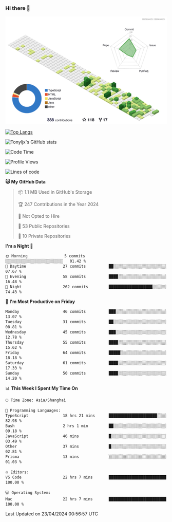 ### Hi there 👋

![](./profile-3d-contrib/profile-green-animate.svg)

 

[![Top Langs](https://github-readme-stats.vercel.app/api/top-langs/?username=tonyljx)](https://github.com/anuraghazra/github-readme-stats)

![Tonyljx's GitHub stats](https://github-readme-stats.vercel.app/api?username=tonyljx&theme=default&show_icons=true)

 

<!--START_SECTION:waka-->
![Code Time](http://img.shields.io/badge/Code%20Time-337%20hrs%2048%20mins-blue)

![Profile Views](http://img.shields.io/badge/Profile%20Views-16-blue)

![Lines of code](https://img.shields.io/badge/From%20Hello%20World%20I%27ve%20Written-413.0%20thousand%20lines%20of%20code-blue)

**🐱 My GitHub Data** 

> 📦 1.1 MB Used in GitHub's Storage 
 > 
> 🏆 247 Contributions in the Year 2024
 > 
> 🚫 Not Opted to Hire
 > 
> 📜 53 Public Repositories 
 > 
> 🔑 10 Private Repositories 
 > 
**I'm a Night 🦉** 

```text
🌞 Morning                5 commits           ░░░░░░░░░░░░░░░░░░░░░░░░░   01.42 % 
🌆 Daytime                27 commits          ██░░░░░░░░░░░░░░░░░░░░░░░   07.67 % 
🌃 Evening                58 commits          ████░░░░░░░░░░░░░░░░░░░░░   16.48 % 
🌙 Night                  262 commits         ███████████████████░░░░░░   74.43 % 
```
📅 **I'm Most Productive on Friday** 

```text
Monday                   46 commits          ███░░░░░░░░░░░░░░░░░░░░░░   13.07 % 
Tuesday                  31 commits          ██░░░░░░░░░░░░░░░░░░░░░░░   08.81 % 
Wednesday                45 commits          ███░░░░░░░░░░░░░░░░░░░░░░   12.78 % 
Thursday                 55 commits          ████░░░░░░░░░░░░░░░░░░░░░   15.62 % 
Friday                   64 commits          █████░░░░░░░░░░░░░░░░░░░░   18.18 % 
Saturday                 61 commits          ████░░░░░░░░░░░░░░░░░░░░░   17.33 % 
Sunday                   50 commits          ████░░░░░░░░░░░░░░░░░░░░░   14.20 % 
```


📊 **This Week I Spent My Time On** 

```text
🕑︎ Time Zone: Asia/Shanghai

💬 Programming Languages: 
TypeScript               18 hrs 21 mins      █████████████████████░░░░   82.98 % 
Bash                     2 hrs 1 min         ██░░░░░░░░░░░░░░░░░░░░░░░   09.18 % 
JavaScript               46 mins             █░░░░░░░░░░░░░░░░░░░░░░░░   03.49 % 
Other                    37 mins             █░░░░░░░░░░░░░░░░░░░░░░░░   02.81 % 
Prisma                   13 mins             ░░░░░░░░░░░░░░░░░░░░░░░░░   01.03 % 

🔥 Editors: 
VS Code                  22 hrs 7 mins       █████████████████████████   100.00 % 

💻 Operating System: 
Mac                      22 hrs 7 mins       █████████████████████████   100.00 % 
```


 Last Updated on 23/04/2024 00:56:57 UTC
<!--END_SECTION:waka-->
